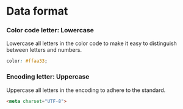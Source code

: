 # Data format

### Color code letter: Lowercase

Lowercase all letters in the color code to make it easy to distinguish between
letters and numbers.

```css
color: #ffaa33;
```

### Encoding letter: Uppercase

Uppercase all letters in the encoding to adhere to the standard.

```html
<meta charset="UTF-8">
```
